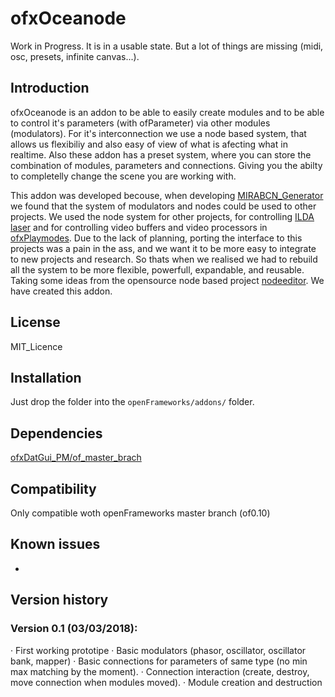 ofxOceanode
=====================================

Work in Progress. It is in a usable state. But a lot of things are missing (midi, osc, presets, infinite canvas...).

Introduction
------------
ofxOceanode is an addon to be able to easily create modules and to be able to control it's parameters (with ofParameter) via other modules (modulators). For it's interconnection we use a node based system, that allows us flexibiliy and also easy of view of what is afecting what in realtime.
Also these addon has a preset system, where you can store the combination of modules, parameters and connections. Giving you the abilty to completelly change the scene you are working with.

This addon was developed becouse, when developing [MIRABCN_Generator](https://github.com/PlaymodesStudio/MIRABCN_Generator) we found that the system of modulators and nodes could be used to other projects. We used the node system for other projects, for controlling [ILDA laser](http://www.playmodes.com/home/espills/) and for controlling video buffers and video processors in [ofxPlaymodes](https://github.com/PlaymodesStudio/ofxPlaymodes2017).
Due to the lack of planning, porting the interface to this projects was a pain in the ass, and we want it to be more easy to integrate to new projects and research.
So thats when we realised we had to rebuild all the system to be more flexible, powerfull, expandable, and reusable. Taking some ideas from the opensource node based project [nodeeditor](https://github.com/paceholder/nodeeditor). We have created this addon.

License
-------
MIT_Licence

Installation
------------
Just drop the folder into the `openFrameworks/addons/` folder.

Dependencies
------------
[ofxDatGui_PM/of_master_brach](https://github.com/PlaymodesStudio/ofxDatGui_PM/tree/of_master_branch)

Compatibility
------------
Only compatible woth openFrameworks master branch (of0.10)

Known issues
------------
-

Version history
------------
### Version 0.1 (03/03/2018):
· First working prototipe
· Basic modulators (phasor, oscillator, oscillator bank, mapper)
· Basic connections for parameters of same type (no min max matching by the moment).
· Connection interaction (create, destroy, move connection when modules moved).
· Module creation and destruction


